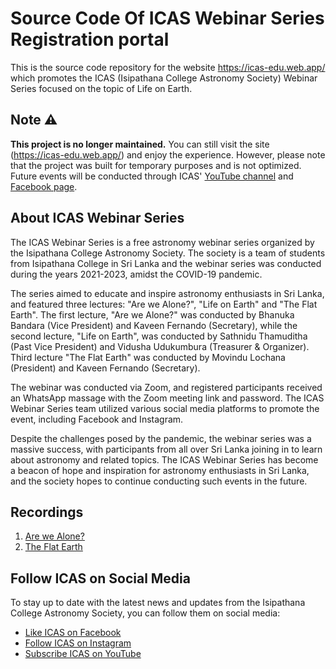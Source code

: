 # Source Code Of ICAS Webinar Series Registration portal

This is the source code repository for the website <https://icas-edu.web.app/> which promotes the ICAS (Isipathana College Astronomy Society) Webinar Series focused on the topic of Life on Earth.

## Note ⚠️

**This project is no longer maintained.** You can still visit the site (https://icas-edu.web.app/) and enjoy the experience. However, please note that the project was built for temporary purposes and is not optimized. Future events will be conducted through ICAS' [YouTube channel](https://www.youtube.com/@isipathana-astro) and [Facebook page](https://www.facebook.com/isipathana.astro).

## About ICAS Webinar Series

The ICAS Webinar Series is a free astronomy webinar series organized by the Isipathana College Astronomy Society. The society is a team of students from Isipathana College in Sri Lanka and the webinar series was conducted during the years 2021-2023, amidst the COVID-19 pandemic.

The series aimed to educate and inspire astronomy enthusiasts in Sri Lanka, and featured three lectures: "Are we Alone?", "Life on Earth" and "The Flat Earth". The first lecture, "Are we Alone?" was conducted by Bhanuka Bandara (Vice President) and Kaveen Fernando (Secretary), while the second lecture, "Life on Earth", was conducted by Sathnidu Thamuditha (Past Vice President) and Vidusha Udukumbura (Treasurer & Organizer). Third lecture "The Flat Earth" was conducted by Movindu Lochana (President) and Kaveen Fernando (Secretary).

The webinar was conducted via Zoom, and registered participants received an WhatsApp massage with the Zoom meeting link and password. The ICAS Webinar Series team utilized various social media platforms to promote the event, including Facebook and Instagram.

Despite the challenges posed by the pandemic, the webinar series was a massive success, with participants from all over Sri Lanka joining in to learn about astronomy and related topics. The ICAS Webinar Series has become a beacon of hope and inspiration for astronomy enthusiasts in Sri Lanka, and the society hopes to continue conducting such events in the future.


## Recordings

1. [Are we Alone?](https://youtu.be/NDT4wLfrmLM)
3. [The Flat Earth](https://www.youtube.com/live/IpW8V1SUTNw)

## Follow ICAS on Social Media

To stay up to date with the latest news and updates from the Isipathana College Astronomy Society, you can follow them on social media:

* [Like ICAS on Facebook](https://facebook.com/isipathana.astro)
* [Follow ICAS on Instagram](https://instagram.com/isipathana.astro)
* [Subscribe ICAS on YouTube](https://www.youtube.com/@isipathana-astro)
